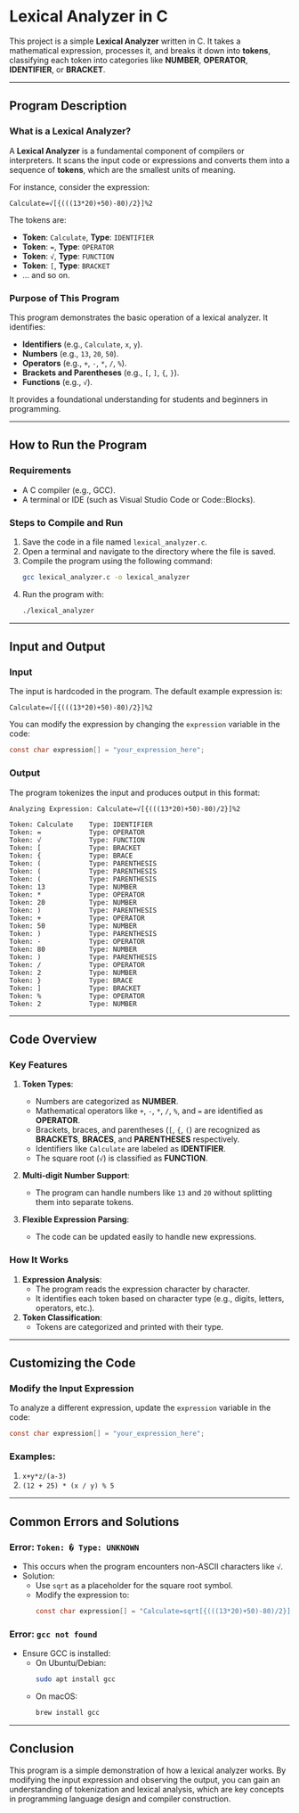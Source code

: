 # **Lexical Analyzer in C**

This project is a simple **Lexical Analyzer** written in C. It takes a mathematical expression, processes it, and breaks it down into **tokens**, classifying each token into categories like **NUMBER**, **OPERATOR**, **IDENTIFIER**, or **BRACKET**.

---

## **Program Description**

### **What is a Lexical Analyzer?**

A **Lexical Analyzer** is a fundamental component of compilers or interpreters. It scans the input code or expressions and converts them into a sequence of **tokens**, which are the smallest units of meaning. 

For instance, consider the expression:

```
Calculate=√[{(((13*20)+50)-80)/2}]%2
```

The tokens are:

- **Token**: `Calculate`, **Type**: `IDENTIFIER`
- **Token**: `=`, **Type**: `OPERATOR`
- **Token**: `√`, **Type**: `FUNCTION`
- **Token**: `[`, **Type**: `BRACKET`
- ... and so on.

### **Purpose of This Program**

This program demonstrates the basic operation of a lexical analyzer. It identifies:
- **Identifiers** (e.g., `Calculate`, `x`, `y`).
- **Numbers** (e.g., `13`, `20`, `50`).
- **Operators** (e.g., `+`, `-`, `*`, `/`, `%`).
- **Brackets and Parentheses** (e.g., `[`, `]`, `{`, `}`).
- **Functions** (e.g., `√`).

It provides a foundational understanding for students and beginners in programming.

---

## **How to Run the Program**

### **Requirements**
- A C compiler (e.g., GCC).
- A terminal or IDE (such as Visual Studio Code or Code::Blocks).

### **Steps to Compile and Run**
1. Save the code in a file named `lexical_analyzer.c`.
2. Open a terminal and navigate to the directory where the file is saved.
3. Compile the program using the following command:
   ```bash
   gcc lexical_analyzer.c -o lexical_analyzer
   ```
4. Run the program with:
   ```bash
   ./lexical_analyzer
   ```

---

## **Input and Output**

### **Input**
The input is hardcoded in the program. The default example expression is:

```
Calculate=√[{(((13*20)+50)-80)/2}]%2
```

You can modify the expression by changing the `expression` variable in the code:
```c
const char expression[] = "your_expression_here";
```

### **Output**
The program tokenizes the input and produces output in this format:

```
Analyzing Expression: Calculate=√[{(((13*20)+50)-80)/2}]%2

Token: Calculate	Type: IDENTIFIER
Token: =         	Type: OPERATOR
Token: √         	Type: FUNCTION
Token: [         	Type: BRACKET
Token: {         	Type: BRACE
Token: (         	Type: PARENTHESIS
Token: (         	Type: PARENTHESIS
Token: (         	Type: PARENTHESIS
Token: 13        	Type: NUMBER
Token: *         	Type: OPERATOR
Token: 20        	Type: NUMBER
Token: )         	Type: PARENTHESIS
Token: +         	Type: OPERATOR
Token: 50        	Type: NUMBER
Token: )         	Type: PARENTHESIS
Token: -         	Type: OPERATOR
Token: 80        	Type: NUMBER
Token: )         	Type: PARENTHESIS
Token: /         	Type: OPERATOR
Token: 2         	Type: NUMBER
Token: }         	Type: BRACE
Token: ]         	Type: BRACKET
Token: %         	Type: OPERATOR
Token: 2         	Type: NUMBER
```

---

## **Code Overview**

### **Key Features**
1. **Token Types**:
   - Numbers are categorized as **NUMBER**.
   - Mathematical operators like `+`, `-`, `*`, `/`, `%`, and `=` are identified as **OPERATOR**.
   - Brackets, braces, and parentheses (`[`, `{`, `(`) are recognized as **BRACKETS**, **BRACES**, and **PARENTHESES** respectively.
   - Identifiers like `Calculate` are labeled as **IDENTIFIER**.
   - The square root (`√`) is classified as **FUNCTION**.

2. **Multi-digit Number Support**:
   - The program can handle numbers like `13` and `20` without splitting them into separate tokens.

3. **Flexible Expression Parsing**:
   - The code can be updated easily to handle new expressions.

### **How It Works**
1. **Expression Analysis**:
   - The program reads the expression character by character.
   - It identifies each token based on character type (e.g., digits, letters, operators, etc.).
2. **Token Classification**:
   - Tokens are categorized and printed with their type.

---

## **Customizing the Code**

### Modify the Input Expression
To analyze a different expression, update the `expression` variable in the code:
```c
const char expression[] = "your_expression_here";
```

### Examples:
1. `x+y*z/(a-3)`
2. `(12 + 25) * (x / y) % 5`

---

## **Common Errors and Solutions**

### Error: `Token: � Type: UNKNOWN`
- This occurs when the program encounters non-ASCII characters like `√`.
- Solution:
  - Use `sqrt` as a placeholder for the square root symbol.
  - Modify the expression to:
    ```c
    const char expression[] = "Calculate=sqrt[{(((13*20)+50)-80)/2}]%2";
    ```

### Error: `gcc not found`
- Ensure GCC is installed:
  - On Ubuntu/Debian:
    ```bash
    sudo apt install gcc
    ```
  - On macOS:
    ```bash
    brew install gcc
    ```

---

## **Conclusion**

This program is a simple demonstration of how a lexical analyzer works. By modifying the input expression and observing the output, you can gain an understanding of tokenization and lexical analysis, which are key concepts in programming language design and compiler construction.